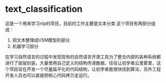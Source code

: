 # text_classification
这是一个用来学习nlp的项目，目前的工作主要是文本分类
这个项目有两部分组成：
1. 把文本整理成VSM模型的部分
2. 机器学习部分

在学习自然语言的过程中发现现有的自然语言开源工具为了整合内部的各种系统都进行了层层封装，大量使用自己定义的结构传递数据，往往让初学者云里雾里，这个项目旨在开发一个尽量扁平化的代码结构，让初学者能很快找到算法，另外工程开发人员也可以直接把核心代码拷贝走运行。
